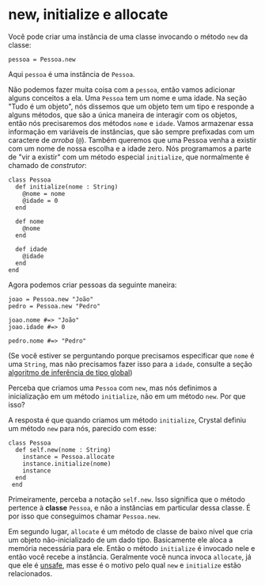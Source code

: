 # new, initialize e allocate

Você pode criar uma instância de uma classe invocando o método `new` da classe:

```
pessoa = Pessoa.new
```

Aqui `pessoa` é uma instância de `Pessoa`.

Não podemos fazer muita coisa com a `pessoa`, então vamos adicionar alguns conceitos a ela. Uma `Pessoa` tem um nome e uma idade. Na seção "Tudo é um objeto", nós dissemos que um objeto tem um tipo e responde a alguns métodos, que são a única maneira de interagir com os objetos, então nós precisaremos dos métodos `nome` e `idade`. Vamos armazenar essa informação em variáveis de instâncias, que são sempre prefixadas com um caractere de *arroba* (`@`). Também queremos que uma Pessoa venha a existir com um nome de nossa escolha e a idade zero. Nós programamos a parte de "vir a existir" com um método especial `initialize`, que normalmente é chamado de *construtor*:

```crystal
class Pessoa
  def initialize(nome : String)
    @nome = nome
    @idade = 0
  end

  def nome
    @nome
  end

  def idade
    @idade
  end
end
```

Agora podemos criar pessoas da seguinte maneira:

```crystal
joao = Pessoa.new "João"
pedro = Pessoa.new "Pedro"

joao.nome #=> "João"
joao.idade #=> 0

pedro.nome #=> "Pedro"
```

(Se você estiver se perguntando porque precisamos especificar que `nome` é uma `String`, mas não precisamos fazer isso para a `idade`, consulte a seção [algoritmo de inferência de tipo global](type_inference.html))

Perceba que criamos uma `Pessoa` com `new`, mas nós definimos a inicialização em um método `initialize`, não em um método `new`. Por que isso?

A resposta é que quando criamos um método `initialize`, Crystal definiu um método `new` para nós, parecido com esse:

```crystal
class Pessoa
  def self.new(nome : String)
    instance = Pessoa.allocate
    instance.initialize(nome)
    instance
  end
 end
```

Primeiramente, perceba a notação `self.new`. Isso significa que o método pertence à **classe** `Pessoa`, e não a instâncias em particular dessa classe. É por isso que conseguimos chamar `Pessoa.new`.

Em segundo lugar, `allocate` é um método de classe de baixo nível que cria um objeto não-inicializado de um dado tipo. Basicamente ele aloca a memória necessária para ele. Então o método `initialize` é invocado nele e então você recebe a instância. Geralmente você nunca invoca `allocate`, já que ele é [unsafe](unsafe.html), mas esse é o motivo pelo qual `new` e `initialize` estão relacionados.
